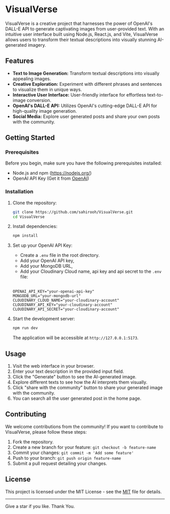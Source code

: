 
# VisualVerse

VisualVerse is a creative project that harnesses the power of OpenAI's DALL-E API to generate captivating images from user-provided text. With an intuitive user interface built using Node.js, React.js, and Vite, VisualVerse allows users to transform their textual descriptions into visually stunning AI-generated imagery.

## Features

- **Text to Image Generation:** Transform textual descriptions into visually appealing images.
- **Creative Exploration:** Experiment with different phrases and sentences to visualize them in unique ways.
- **Interactive User Interface:** User-friendly interface for effortless text-to-image conversion.
- **OpenAI's DALL-E API:** Utilizes OpenAI's cutting-edge DALL-E API for high-quality image generation.
- **Social Media:** Explore user generated posts and share your own posts with the community.

## Getting Started

### Prerequisites

Before you begin, make sure you have the following prerequisites installed:

- Node.js and npm (https://nodejs.org/)
- OpenAI API Key (Get it from [OpenAI](https://www.openai.com/))

### Installation

1. Clone the repository:

   ```bash
   git clone https://github.com/sahirooh/VisualVerse.git
   cd VisualVerse
   ```

2. Install dependencies:

   ```bash
   npm install
   ```

3. Set up your OpenAI API Key:

   - Create a `.env` file in the root directory.
   - Add your OpenAI API key,
   - Add your MongoDB URL,
   - Add your Cloudinary Cloud name, api key and api secret to the `.env` file:

   <br>


   ```
   OPENAI_API_KEY="your-openai-api-key"
   MONGODB_URL="your-mongodb-url"
   CLOUDINARY_CLOUD_NAME="your-cloudinary-account"
   CLOUDINARY_API_KEY="your-cloudinary-account"
   CLOUDINARY_API_SECRET="your-cloudinary-account"
   ```

4. Start the development server:

   ```bash
   npm run dev
   ```

   The application will be accessible at `http://127.0.0.1:5173`.

## Usage

1. Visit the web interface in your browser.
2. Enter your text description in the provided input field.
3. Click the "Generate" button to see the AI-generated image.
4. Explore different texts to see how the AI interprets them visually.
5. Click "share with the community" button to share your generated image with the community.
6. You can search all the user generated post in the home page.

## Contributing

We welcome contributions from the community! If you want to contribute to VisualVerse, please follow these steps:

1. Fork the repository.
2. Create a new branch for your feature: `git checkout -b feature-name`
3. Commit your changes: `git commit -m 'Add some feature'`
4. Push to your branch: `git push origin feature-name`
5. Submit a pull request detailing your changes.

## License

This project is licensed under the MIT License - see the [MIT](https://opensource.org/license/mit/) file for details.


---


Give a star if you like. Thank You.
